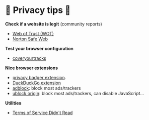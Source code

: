 # 🐉 Privacy tips 🐉

<div class="row row-cols-md-2 mt-4"><div>

**Check if a website is legit** (community reports)

* [Web of Trust (WOT)](https://www.mywot.com/)
* [Norton Safe Web](https://fr.norton.com/feature/safe-web)

**Test your browser configuration**

* [coveryourtracks](https://coveryourtracks.eff.org/)

</div><div>

**Nice browser extensions**

* [privacy badger extension](https://www.eff.org/pages/privacy-badger).
* [DuckDuckGo extension](https://duckduckgo.com/app)
* [adblock](https://adblockplus.org/): block most ads/trackers
* [ublock origin](https://ublockorigin.com/): block most ads/trackers, can disable JavaScript...

**Utilities**

* [Terms of Service Didn't Read](https://tosdr.org/)
</div></div>